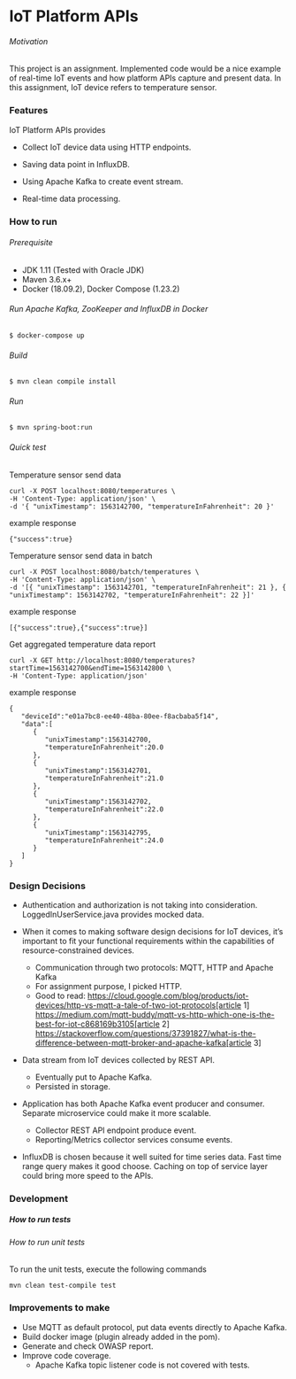 # IoT Platform APIs


###### Motivation

This project is an assignment. Implemented code would be a nice example of real-time IoT events and how platform APIs capture and present data. In this assignment, IoT device refers to temperature sensor.


### Features

IoT Platform APIs provides

- Collect IoT device data using HTTP endpoints.

- Saving data point in InfluxDB.

- Using Apache Kafka to create event stream.

- Real-time data processing.



### How to run


###### Prerequisite
- JDK 1.11 (Tested with Oracle JDK)
- Maven 3.6.x+
- Docker (18.09.2), Docker Compose (1.23.2)

###### Run Apache Kafka, ZooKeeper and InfluxDB in Docker
```
$ docker-compose up
```

###### Build
```
$ mvn clean compile install
```

###### Run
```
$ mvn spring-boot:run
```

###### Quick test

Temperature sensor send data
```
curl -X POST localhost:8080/temperatures \
-H 'Content-Type: application/json' \
-d '{ "unixTimestamp": 1563142700, "temperatureInFahrenheit": 20 }'
```
example response
```
{"success":true}
```

Temperature sensor send data in batch
```
curl -X POST localhost:8080/batch/temperatures \
-H 'Content-Type: application/json' \
-d '[{ "unixTimestamp": 1563142701, "temperatureInFahrenheit": 21 }, { "unixTimestamp": 1563142702, "temperatureInFahrenheit": 22 }]'
```
example response
```
[{"success":true},{"success":true}]
```

Get aggregated temperature data report
```
curl -X GET http://localhost:8080/temperatures?startTime=1563142700&endTime=1563142800 \
-H 'Content-Type: application/json'
```
example response
```
{
   "deviceId":"e01a7bc8-ee40-48ba-80ee-f8acbaba5f14",
   "data":[
      {
         "unixTimestamp":1563142700,
         "temperatureInFahrenheit":20.0
      },
      {
         "unixTimestamp":1563142701,
         "temperatureInFahrenheit":21.0
      },
      {
         "unixTimestamp":1563142702,
         "temperatureInFahrenheit":22.0
      },
      {
         "unixTimestamp":1563142795,
         "temperatureInFahrenheit":24.0
      }
   ]
}

```


### Design Decisions

- Authentication and authorization is not taking into consideration. LoggedInUserService.java provides mocked data.

- When it comes to making software design decisions for IoT devices, it’s important to fit your functional requirements within the capabilities of resource-constrained devices.

  * Communication through two protocols: MQTT, HTTP and Apache Kafka
  * For assignment purpose, I picked HTTP.
  * Good to read:
    https://cloud.google.com/blog/products/iot-devices/http-vs-mqtt-a-tale-of-two-iot-protocols[article 1]
    https://medium.com/mqtt-buddy/mqtt-vs-http-which-one-is-the-best-for-iot-c868169b3105[article 2]
    https://stackoverflow.com/questions/37391827/what-is-the-difference-between-mqtt-broker-and-apache-kafka[article 3]

- Data stream from IoT devices collected by REST API.

  * Eventually put to Apache Kafka.
  * Persisted in storage.

- Application has both Apache Kafka event producer and consumer. Separate microservice could make it more scalable.

  * Collector REST API endpoint produce event.
  * Reporting/Metrics collector services consume events.

- InfluxDB is chosen because it well suited for time series data. Fast time range query makes it good choose. Caching on top of service layer could bring more speed to the APIs.


### Development
##### How to run tests

###### How to run unit tests
To run the unit tests, execute the following commands
```
mvn clean test-compile test
```

### Improvements to make
- Use MQTT as default protocol, put data events directly to Apache Kafka.
- Build docker image (plugin already added in the pom).
- Generate and check OWASP report.
- Improve code coverage.
  * Apache Kafka topic listener code is not covered with tests.
